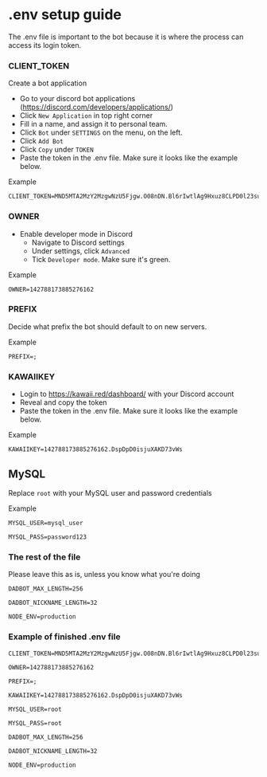 # .env setup guide

The .env file is important to the bot because it is where the process can access its login token. 

### CLIENT_TOKEN

Create a bot application
* Go to your discord bot applications (https://discord.com/developers/applications/)
* Click `New Application` in top right corner
* Fill in a name, and assign it to personal team.
* Click `Bot` under `SETTINGS` on the menu, on the left.
* Click `Add Bot`
* Click `Copy` under `TOKEN`
* Paste the token in the .env file. Make sure it looks like the example below.

Example

    CLIENT_TOKEN=MND5MTA2MzY2MzgwNzU5Fjgw.O08nDN.Bl6rIwtlAg9Hxuz8CLPD0l23sun

### OWNER

* Enable developer mode in Discord
    * Navigate to Discord settings
    * Under settings, click `Advanced`
    * Tick `Developer mode`. Make sure it's green. 
    
Example

    OWNER=142788173885276162

### PREFIX

Decide what prefix the bot should default to on new servers.

Example

    PREFIX=;

### KAWAIIKEY

* Login to https://kawaii.red/dashboard/ with your Discord account
* Reveal and copy the token 
* Paste the token in the .env file. Make sure it looks like the example below.

Example

    KAWAIIKEY=142788173885276162.DspDpD0isjuXAKD73vWs

## MySQL

Replace `root` with your MySQL user and password credentials

Example


    MYSQL_USER=mysql_user

    MYSQL_PASS=password123

### The rest of the file

Please leave this as is, unless you know what you're doing

    DADBOT_MAX_LENGTH=256

    DADBOT_NICKNAME_LENGTH=32

    NODE_ENV=production

### Example of finished .env file

    CLIENT_TOKEN=MND5MTA2MzY2MzgwNzU5Fjgw.O08nDN.Bl6rIwtlAg9Hxuz8CLPD0l23sun

    OWNER=142788173885276162

    PREFIX=;

    KAWAIIKEY=142788173885276162.DspDpD0isjuXAKD73vWs

    MYSQL_USER=root

    MYSQL_PASS=root

    DADBOT_MAX_LENGTH=256

    DADBOT_NICKNAME_LENGTH=32

    NODE_ENV=production
